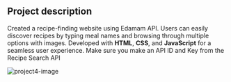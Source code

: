 ## Project description
Created a recipe-finding website using Edamam API. Users can easily discover recipes by typing meal names and browsing through multiple options with images. 
Developed with **HTML**, **CSS**, and **JavaScript** for a seamless user experience.
Make sure you make an API ID and Key from the Recipe Search API

![project4-image](https://github.com/ElonaMaliqi/Recipe-Finder-Website/assets/113908382/cc616f5c-a78c-4718-9e0f-1ac25679c536)
